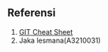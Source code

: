 
## Referensi

1. [GIT Cheat Sheet](https://www.javatpoint.com/git-cheat-sheet) 
2. Jaka lesmana(A3210031)
